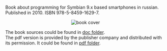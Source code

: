 Book about programming for Symbian 9.x based smartphones in russian.  
Published in 2010. ISBN 978-5-8459-1629-7.

<p align="center">
<img alt="book cover" src="https://github.com/trufanov-nok/SymbianBook_ru/blob/master/pdf/cover.jpg" />
</p>

The book sources could be found in [doc folder](https://github.com/trufanov-nok/SymbianBook_ru/tree/master/doc).  
The pdf version is provided by the publisher company and distributed with its permission. It could be found in [pdf folder](https://github.com/trufanov-nok/SymbianBook_ru/tree/master/pdf).
